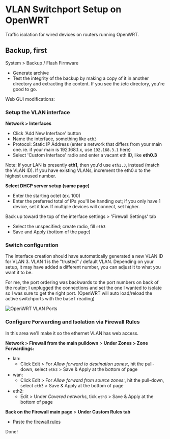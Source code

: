# VLAN Switchport Setup on OpenWRT

Traffic isolation for wired devices on routers running OpenWRT.

## Backup, first

System > Backup / Flash Firmware

- Generate archive
- Test the integrity of the backup by making a copy of it in another directory and extracting the content. If you see the /etc directory, you're good to go.

Web GUI modifications:

### Setup the VLAN interface

**Network > Interfaces**

- Click 'Add New Interface' button
- Name the interface, something like `eth3`
- Protocol: Static IP Address (enter a network that differs from your main one. ie. if your main is 192.168.1.x, use `192.168.3.1` here)
- Select 'Custom Interface' radio and enter a vacant eth ID, like **eth0.3**

Note: If your LAN is presently **eth1**, then you'd use `eth1.3`, instead (match the VLAN ID). If you have existing VLANs, increment the eth0.x to the highest unused number.

**Select DHCP server setup (same page)**

- Enter the starting octet (ex. 100)
- Enter the preferred total of IPs you'll be handing out; if you only have 1 device, set it low. If multiple devices will connect, set higher.

Back up toward the top of the interface settings > 'Firewall Settings' tab

- Select the unspecified; create radio, fill `eth3`
- Save and Apply (bottom of the page)

### Switch configuration

The interface creation should have automatically generated a new VLAN ID for VLAN 3. VLAN 1 is the "trusted" / default VLAN. Depending on your setup, it may have added a different number, you can adjust it to what you want it to be.

For me, the port ordering was backwards to the port numbers on back of the router; I unplugged the connections and set the one I wanted to isolate so I was sure to get the right port. (OpenWRT will auto load/reload the active switchports with the baseT reading)

![OpenWRT VLAN Ports](../img/openwrt-vlan-ports.png)

### Configure Forwarding and Isolation via Firewall Rules

In this area we'll make it so the ethernet VLAN has web access.

**Network > Firewall from the main pulldown** >
**Under Zones > Zone Forwardings:**

- lan:
  - Click Edit > For _Allow forward to destination zones:_, hit the pull-down, select `eth3` > Save & Apply at the bottom of page
- wan:
  - Click Edit > For _Allow forward from source zones:_, hit the pull-down, select `eth3` > Save & Apply at the bottom of page
- eth2:
  - Edit > Under _Covered networks_, tick `eth3` > Save & Apply at the bottom of page

**Back on the Firewall main page** >
**Under Custom Rules tab**

- Paste the [firewall rules](custom-firewall-rules.md)

Done!
